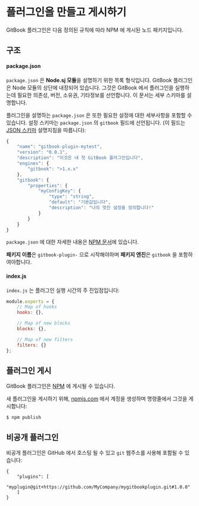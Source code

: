 # 플러그인을 만들고 게시하기

GitBook 플러그인은 다음 정의된 규칙에 따라 NPM 에 게시된 노드 패키지입니다.

## 구조

#### package.json

`package.json` 은 **Node.sj 모듈**을 설명하기 위한 목록 형식입니다. GitBook
플러그인은 Node 모듈의 상단에 내장되어 있습니다. 그것은 GitBook 에서 플러그인을
실행하는데 필요한 의존성, 버전, 소유권, 기타정보를 선언합니다. 이 문서는 세부
스키마를 설명합니다.

플러그인을 설명하는 `package.json` 은 또한 필요한 설정에 대한 세부사항을 포함할
수 있습니다. 설정 스키마는 `package.json` 의 `gitbook` 필드에 선언됩니다.
(이 필드는 [JSON 스키마](http://json-schema.org) 설명지침을 따릅니다):

```js
{
    "name": "gitbook-plugin-mytest",
    "version": "0.0.1",
    "description": "이것은 내 첫 GitBook 플러그인입니다",
    "engines": {
        "gitbook": ">1.x.x"
    },
    "gitbook": {
        "properties": {
            "myConfigKey": {
                "type": "string",
                "default": "기본값입니다",
                "description": "나의 멋진 설정을 정의합니다!"
            }
        }
    }
}
```

`package.json` 에 대한 자세한 내용은
[NPM 문서](https://docs.npmjs.com/files/package.json)에 있습니다.

**패키지 이름**은 `gitbook-plugin-` 으로 시작해야하며 **패키지 엔진**은
`gitbook` 을 포함하여야합니다.

#### index.js

`index.js` 는 플러그인 실행 시간의 주 진입점입니다:

```js
module.exports = {
    // Map of hooks
    hooks: {},

    // Map of new blocks
    blocks: {},

    // Map of new filters
    filters: {}
};
```

## 플러그인 게시

GitBook 플러그인은 [NPM](https://www.npmjs.com) 에 게시될 수 있습니다.

새 플러그인을 게시하기 위해, [npmjs.com](https://www.npmjs.com) 에서 계정을
생성하며 명령줄에서 그것을 게시합니다:

```
$ npm publish
```

## 비공개 플러그인

비공개 플러그인은 GitHub 에서 호스팅 될 수 있고 `git` 웹주소를 사용해 포함될 수
있습니다:

```
{
    "plugins": [
        "myplugin@git+https://github.com/MyCompany/mygitbookplugin.git#1.0.0"
    ]
}
```
